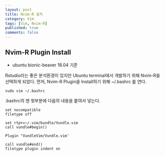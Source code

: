 ```yaml
---
layout: post
title: Nvim-R 설치
category: Vim
tags: [Vim, Nvim-R]
published: true
comments: false 
---
```


Nvim-R Plugin Install
----------------
 - ubuntu bionic-beaver 18.04 기준

Rstudio라는 좋은  분석환경이 있지만 Ubuntu terminal에서 개발하기 위해  Nvim-R을 선택하게 되었다. 
먼저, Nvim-R Plugin을 Install하기 위해 ~/.bashrc 를 연다.

``` vim
sudo vim ~/.bashrc
```

.bashrc의 맨 윗부분에 다음의 내용을 붙여서 넣는다.

``` vim
set nocompatible
filetype off

set rtp+=~/.vim/bundle/Vundle.vim
call vundle#begin()

Plugin "VundleVim/Vundle.vim'

call vundle#end()
filetype plugin indent on
```
